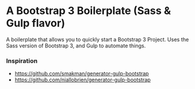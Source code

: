 # A Bootstrap 3 Boilerplate (Sass & Gulp flavor)
A boilerplate that allows you to quickly start a Bootstrap 3 Project. Uses the Sass version of Bootstrap 3, and Gulp to automate things.

### Inspiration
* https://github.com/smakman/generator-gulp-bootstrap
* https://github.com/niallobrien/generator-gulp-bootstrap
